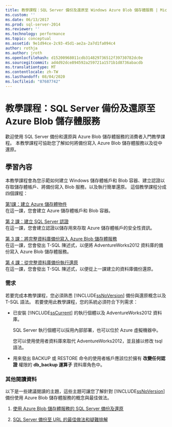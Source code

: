 ```yaml
---
title: 教學課程：SQL Server 備份及還原至 Windows Azure Blob 儲存體服務 | Microsoft 文件
ms.custom: ''
ms.date: 06/13/2017
ms.prod: sql-server-2014
ms.reviewer: ''
ms.technology: performance
ms.topic: conceptual
ms.assetid: 9e1d94ce-2c93-45d1-ae2a-2a7d1fa094c4
author: rothja
ms.author: jroth
ms.openlocfilehash: d15200968011cdb314829736512f39730782dc0e
ms.sourcegitcommit: ad4d92dce894592a259721a1571b1d8736abacdb
ms.translationtype: MT
ms.contentlocale: zh-TW
ms.lasthandoff: 08/04/2020
ms.locfileid: "87687742"
---
```

# <a name="tutorial-sql-server-backup-and-restore-to-azure-blob-storage-service"></a>教學課程：SQL Server 備份及還原至 Azure Blob 儲存體服務
  歡迎使用 SQL Server 備份和還原與 Azure Blob 儲存體服務的消費者入門教學課程。 本教學課程可協助您了解如何將備份寫入 Azure Blob 儲存體服務以及從中還原。  
  
## <a name="what-you-will-learn"></a>學習內容  
 本教學課程會為您示範如何建立 Windows 儲存體帳戶和 Blob 容器、建立認證以存取儲存體帳戶、將備份寫入 Blob 服務，以及執行簡單還原。 這個教學課程分成四個課程：  
  
 [第1課：建立 Azure 儲存體物件](../tutorials/lesson-1-create-windows-azure-storage-objects.md)  
 在這一課，您會建立 Azure 儲存體帳戶和 Blob 容器。  
  
 [第 2 課：建立 SQL Server 認證](../tutorials/lesson-2-create-a-sql-server-credential.md)  
 在這一課，您會建立認證以儲存用來存取 Azure 儲存體帳戶的安全性資訊。  
  
 [第 3 課：將完整資料庫備份寫入 Azure Blob 儲存體服務](../tutorials/lesson-3-write-a-full-database-backup-to-the-windows-azure-blob-storage-service.md)  
 在這一課，您會發出 T-SQL 陳述式，以便將 AdventureWorks2012 資料庫的備份寫入 Azure Blob 儲存體服務。  
  
 [第 4 課：從完整資料庫備份執行還原](../tutorials/lesson-4-perform-a-restore-from-a-full-database-backup.md)  
 在這一課，您會發出 T-SQL 陳述式，以便從上一課建立的資料庫備份還原。  
  
### <a name="requirements"></a>需求  
 若要完成本教學課程，您必須熟悉 [!INCLUDE[ssNoVersion](../includes/ssnoversion-md.md)] 備份與還原概念以及 T-SQL 語法。 若要使用此教學課程，您的系統必須符合下列需求：  
  
-   已安裝 [!INCLUDE[ssCurrent](../includes/sscurrent-md.md)] 的執行個體以及 AdventureWorks2012 資料庫。  
  
     SQL Server 執行個體可以採用內部部署，也可以位於 Azure 虛擬機器中。  
  
     您可以使用使用者資料庫來取代 AdventureWorks2012，並且據以修改 tsql 語法。  
  
-   用來發出 BACKUP 或 RESTORE 命令的使用者帳戶應該位於擁有 **改變任何認證** 權限的 **db_backup 運算子** 資料庫角色中。  
  
### <a name="additional-reading"></a>其他閱讀資料  
 以下是一些建議閱讀的主題，這些主題可讓您了解針對 [!INCLUDE[ssNoVersion](../includes/ssnoversion-md.md)] 備份使用 Azure Blob 儲存體服務的概念與最佳做法。  
  
1.  [使用 Azure Blob 儲存體服務的 SQL Server 備份及還原](backup-restore/sql-server-backup-and-restore-with-microsoft-azure-blob-storage-service.md)  
  
2.  [SQL Server 備份至 URL 的最佳做法和疑難排解](backup-restore/sql-server-backup-to-url-best-practices-and-troubleshooting.md)  
  
  
